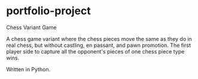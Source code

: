 # portfolio-project 

Chess Variant Game

A chess game variant where the chess pieces move the same as they do in real chess, but without castling, en passant, and pawn promotion. The first player side to capture all the
opponent's pieces of one chess piece type wins.

Written in Python.
